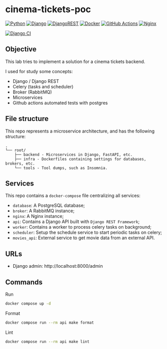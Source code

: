 # cinema-tickets-poc

[![Python](https://img.shields.io/badge/python-%2314354C.svg?style=flat&logo=python&logoColor=white)](https://www.python.org/)
[![Django](https://img.shields.io/badge/django-%23092E20.svg?style=flat&logo=django&logoColor=white)](https://www.djangoproject.com/)
[![DjangoREST](https://img.shields.io/badge/DJANGO-REST-ff1709?style=flat&logo=django&logoColor=white&color=ff1709&labelColor=gray)](https://www.django-rest-framework.org/)
[![Docker](https://img.shields.io/badge/docker-%230db7ed.svg?style=flat&logo=docker&logoColor=white)](https://www.docker.com/)
[![GitHub Actions](https://img.shields.io/badge/githubactions-%232671E5.svg?style=flat&logo=githubactions&logoColor=white)](https://github.com/features/actions)
[![Nginx](https://img.shields.io/badge/nginx-%23009639.svg?style=flat&logo=nginx&logoColor=white)](https://www.nginx.com/)

[![Django CI](https://github.com/renanstn/cinema-tickets-poc/actions/workflows/django.yml/badge.svg)](https://github.com/renanstn/cinema-tickets-poc/actions/workflows/django.yml)

## Objective

This lab tries to implement a solution for a cinema tickets backend.

I used for study some concepts:

- Django / Django REST
- Celery (tasks and scheduler)
- Broker (RabbitMQ)
- Microservices
- Github actions automated tests with postgres

## File structure

This repo represents a microservice architecture, and has the following
structure:

```
.
└── root/
    ├── backend - Microservices in Django, FastAPI, etc.
    ├── infra - Dockerfiles containing settings for databases, brokers, etc.
    └── tools - Tool dumps, such as Insomnia.
```

## Services

This repo contains a `docker-compose` file centralizing all services:

- `database`: A PostgreSQL database;
- `broker`: A RabbitMQ instance;
- `nginx`: A Nginx instance;
- `api`: Contains a Django API built with `Django REST Framework`;
- `worker`: Contains a worker to process celery tasks on background;
- `scheduler`: Setup the schedule service to start periodic tasks on celery;
- `movies_api`: External service to get movie data from an external API.

## URLs

- Django admin: http://localhost:8000/admin

## Commands

Run

```sh
docker compose up -d
```

Format

```sh
docker compose run --rm api make format
```

Lint

```sh
docker compose run --rm api make lint
```

